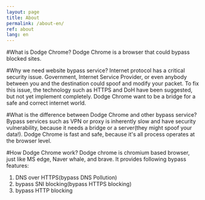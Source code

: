```yaml
---
layout: page
title: About
permalink: /about-en/
ref: about
lang: en
---
```


#What is Dodge Chrome?
Dodge Chrome is a browser that could bypass blocked sites.

#Why we need website bypass service?
Internet protocol has a critical security issue. Government, Internet Service Provider, or even anybody between you and the destination could spoof and modify your packet. To fix this issue, the technology such as HTTPS and DoH have been suggested, but not yet implement completely. Dodge Chrome want to be a bridge for a safe and correct internet world.

#What is the difference between Dodge Chrome and other bypass service?
Bypass services such as VPN or proxy is inherently slow and have security vulnerability, because it needs a bridge or a server(they might spoof your data!). Dodge Chrome is fast and safe, because it's all process operates at the browser level.

#How Dodge Chrome work?
Dodge chrome is chromium based browser, just like MS edge, Naver whale, and brave. It provides following bypass features:
1. DNS over HTTPS(bypass DNS Pollution)
2. bypass SNI blocking(bypass HTTPS blocking)
3. bypass HTTP blocking

